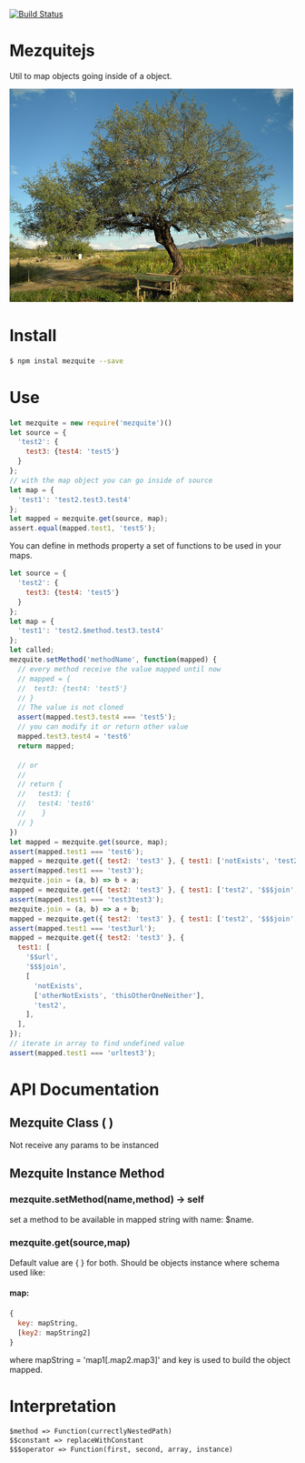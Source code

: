 [![Build Status](https://travis-ci.org/Cereceres/mezquitejs.svg?branch=master)](https://travis-ci.org/Cereceres/mezquitejs)

# Mezquitejs
Util to map objects going inside of a object.


![MezquiteLogo](mezquite.jpg)

# Install

```bash
$ npm instal mezquite --save
```
# Use

```js
let mezquite = new require('mezquite')()
let source = {
  'test2': {
    test3: {test4: 'test5'}
  }
};
// with the map object you can go inside of source
let map = {
  'test1': 'test2.test3.test4'
};
let mapped = mezquite.get(source, map);
assert.equal(mapped.test1, 'test5');

```

You can define in methods property a set of functions to be used in your maps.

```js
let source = {
  'test2': {
    test3: {test4: 'test5'}
  }
};
let map = {
  'test1': 'test2.$method.test3.test4'
};
let called;
mezquite.setMethod('methodName', function(mapped) {
  // every method receive the value mapped until now
  // mapped = {
  //  test3: {test4: 'test5'}
  // }
  // The value is not cloned
  assert(mapped.test3.test4 === 'test5');
  // you can modify it or return other value
  mapped.test3.test4 = 'test6'
  return mapped;

  // or
  //
  // return {
  //   test3: {
  //   test4: 'test6'
  //    }
  // }
})
let mapped = mezquite.get(source, map);
assert(mapped.test1 === 'test6');
mapped = mezquite.get({ test2: 'test3' }, { test1: ['notExists', 'test2'] });
assert(mapped.test1 === 'test3');
mezquite.join = (a, b) => b + a;
mapped = mezquite.get({ test2: 'test3' }, { test1: ['test2', '$$$join', 'test2'] });
assert(mapped.test1 === 'test3test3');
mezquite.join = (a, b) => a + b;
mapped = mezquite.get({ test2: 'test3' }, { test1: ['test2', '$$$join', '$$url'] });
assert(mapped.test1 === 'test3url');
mapped = mezquite.get({ test2: 'test3' }, {
  test1: [
    '$$url',
    '$$$join',
    [
      'notExists',
      ['otherNotExists', 'thisOtherOneNeither'],
      'test2',
    ],
  ],
});
// iterate in array to find undefined value
assert(mapped.test1 === 'urltest3');
```

# API Documentation

## Mezquite Class ( )

Not receive any params to be instanced

## Mezquite Instance Method
### mezquite.setMethod(name,method) -> self

set a method to be available in mapped string with name: $name.

### mezquite.get(source,map)

Default value are { } for both. Should be objects instance where schema used like:
#### map:

```js
{
  key: mapString,
  [key2: mapString2]
}

```
where mapString = 'map1[.map2.map3]'
and key is used to build the object mapped.

# Interpretation 

    $method => Function(currectlyNestedPath)
    $$constant => replaceWithConstant
    $$$operator => Function(first, second, array, instance)
